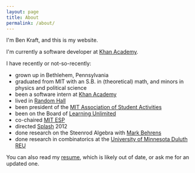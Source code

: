 ```yaml
---
layout: page
title: About
permalink: /about/
---
```


I'm Ben Kraft, and this is my website.

I'm currently a software developer at [Khan Academy](https://khanacademy.org).

I have recently or not-so-recently:

* grown up in Bethlehem, Pennsylvania
* graduated from MIT with an S.B. in (theoretical) math, and minors in physics and political science
* been a software intern at [Khan Academy](https://khanacademy.org)
* lived in [Random Hall](http://web.mit.edu/random-hall/)
* been president of the [MIT Association of Student Activities](http://web.mit.edu/asa)
* been on the Board of [Learning Unlimited](https://www.learningu.org)
* co-chaired [MIT ESP](https://esp.mit.edu)
* directed [Splash](https://esp.mit.edu/learn/Splash) 2012
* done research on the Steenrod Algebra with [Mark Behrens](https://www3.nd.edu/~mbehren1/)
* done research in combinatorics at the [University of Minnesota Duluth REU](https://www.d.umn.edu/~jgallian/progdesc.html)

You can also read my [resume](/files/resume.pdf), which is likely out of date, or ask me for an updated one.
